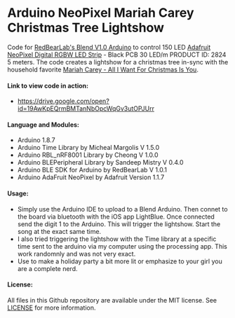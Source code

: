 # Arduino NeoPixel Mariah Carey Christmas Tree Lightshow
Code for [RedBearLab's Blend V1.0 Arduino](https://www.seeedstudio.com/Blend-V1-0-a-single-board-integrated-with-Arduino-and-BLE-p-1918.html) to control 150 LED [Adafruit NeoPixel Digital RGBW LED Strip](https://www.adafruit.com/product/2824?length=5) - Black PCB 30 LED/m PRODUCT ID: 2824 5 meters. The code creates a lightshow for a christmas tree in-sync with the household favorite [Mariah Carey - All I Want For Christmas Is You](https://www.youtube.com/watch?v=yXQViqx6GMY).

#### Link to view code in action:
  * https://drive.google.com/open?id=19AwKpEQrmBMTanNbOpcWqGv3utOPJUrr

#### Language and Modules:
* Arduino 1.8.7
* Arduino Time Library by Micheal Margolis V 1.5.0
* Arduino RBL_nRF8001 Library by Cheong V 1.0.0
* Arduino BLEPeripheral Library by Sandeep Mistry V 0.4.0
* Arduino BLE SDK for Arduino by RedBearLab V 1.0.1
* Arduino AdaFruit NeoPixel by Adafruit Version 1.1.7

#### Usage:
* Simply use the Arduino IDE to upload to a Blend Arduino. Then connet to the board via bluetooth with the iOS app LightBlue. Once connected send the digit 1 to the Arduino. This will trigger the lightshow. Start the song at the exact same time. 
* I also tried triggering the lightshow with the Time library at a specific time sent to the arduino via my computer using the processing app. This work randomnly and was not very exact.
* Use to make a holiday party a bit more lit or emphasize to your girl you are a complete nerd.

#### License:
All files in this Github repository are available under the MIT license. See [LICENSE](LICENSE.txt) for more information.
